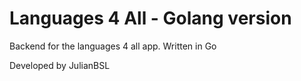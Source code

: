 # Languages 4 All - Golang version

Backend for the languages 4 all app. Written in Go

Developed by JulianBSL
